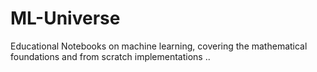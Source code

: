 # ML-Universe
Educational Notebooks on machine learning, covering the mathematical foundations and from scratch implementations ..
